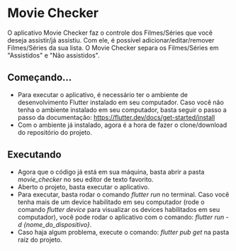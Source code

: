 # Movie Checker

O aplicativo Movie Checker faz o controle dos Filmes/Séries que você deseja assistir/já assistiu. Com ele, é possível adicionar/editar/remover Filmes/Séries da sua lista. O Movie Checker separa os Filmes/Séries em "Assistidos" e "Não assistidos".

## Começando...

- Para executar o aplicativo, é necessário ter o ambiente de desenvolvimento Flutter instalado em seu computador. Caso você não tenha o ambiente instalado em seu computador, basta seguir o passo a passo da documentação: https://flutter.dev/docs/get-started/install
- Com o ambiente já instalado, agora é a hora de fazer o clone/download do repositório do projeto.

## Executando

- Agora que o código já está em sua máquina, basta abrir a pasta _movie_checker_ no seu editor de texto favorito.
- Aberto o projeto, basta executar o aplicativo.
- Para executar, basta rodar o comando _flutter run_ no terminal. Caso você tenha mais de um device habilitado em seu computador (rode o comando _flutter device_ para visualizar os devices habilitados em seu computador), você pode rodar o aplicativo com o comando: _flutter run -d {nome_do_dispositivo}_.
- Caso haja algum problema, execute o comando: _flutter pub get_ na pasta raiz do projeto.
